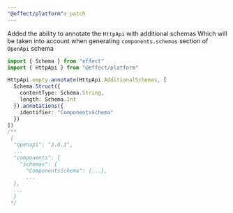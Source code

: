 ```yaml
---
"@effect/platform": patch
---
```


Added the ability to annotate the `HttpApi` with additional schemas
Which will be taken into account when generating `components.schemas` section of `OpenApi` schema

```ts
import { Schema } from "effect"
import { HttpApi } from "@effect/platform"

HttpApi.empty.annotate(HttpApi.AdditionalSchemas, [
  Schema.Struct({
    contentType: Schema.String,
    length: Schema.Int
  }).annotations({
    identifier: "ComponentsSchema"
  })
])
/**
 {
  "openapi": "3.0.3",
  ...
  "components": {
    "schemas": {
      "ComponentsSchema": {...},
      ...
  },
  ...
  }
 */
```
